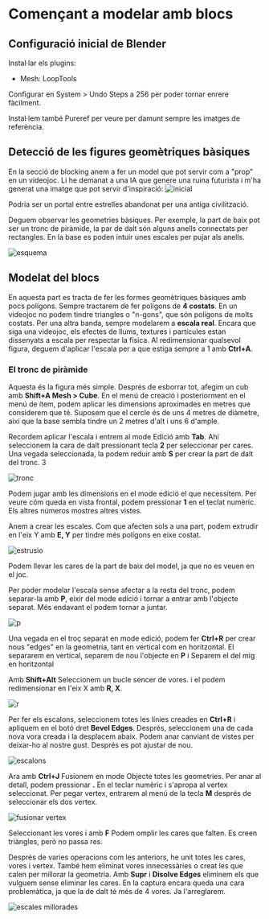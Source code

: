 # Començant a modelar amb blocs

## Configuració inicial de Blender

Instal·lar els plugins:

* Mesh: LoopTools

Configurar en System > Undo Steps a 256 per poder tornar enrere fàcilment.

Instal·lem també Pureref per veure per damunt sempre les imatges de referència. 

## Detecció de les figures geomètriques bàsiques

En la secció de blocking anem a fer un model que pot servir com a "prop" en un videojoc.
Li he demanat a una IA que genere una ruina futurista i m'ha generat una imatge que pot servir d'inspiració:
![inicial](imgs/dalleinicial.png "Imatge Inicial")

Podria ser un portal entre estrelles abandonat per una antiga civilització.

Deguem observar les geometries bàsiques. Per exemple, la part de baix pot ser un tronc de piràmide, la par de dalt són alguns anells connectats per rectangles. En la base es poden intuir unes escales per pujar als anells. 

![esquema](imgs/esquema.png "Esquema geometria")

## Modelat del blocs

En aquesta part es tracta de fer les formes geomètriques bàsiques amb pocs polígons. Sempre tractarem de fer polígons de **4 costats**. En un videojoc no podem tindre triangles o "n-gons", que són polígons de molts costats. 
Per una altra banda, sempre modelarem a **escala real**. Encara que siga una videojoc, els efectes de llums, textures i partícules estan dissenyats a escala per respectar la física. Al redimensionar qualsevol figura, deguem d'aplicar l'escala per a que estiga sempre a 1 amb **Ctrl+A**. 

### El tronc de piràmide

Aquesta és la figura més simple. Després de esborrar tot, afegim un cub amb **Shift+A Mesh > Cube**. En el menú de creació i posteriorment en el menú de ítem, podem aplicar les dimensions aproximades en metres que considerem que té. Suposem que el cercle és de uns 4 metres de diàmetre, així que la base sembla tindre un 2 metres d'alt i uns 6 d'ample.

Recordem aplicar l'escala i entrem al mode Edició amb **Tab**. Ahí seleccionem la cara de dalt pressionant tecla **2** per seleccionar per cares. Una vegada seleccionada, la podem reduir amb **S** per crear la part de dalt del tronc. 3

![tronc](imgs/redimensionartronc.gif "Redimensionar la part de dalt")

Podem jugar amb les dimensions en el mode edició el que necessitem. Per veure cóm queda en vista frontal, podem pressionar **1** en el teclat numèric. Els altres números mostres altres vistes. 

Anem a crear les escales. Com que afecten sols a una part, podem extrudir en l'eix Y amb **E, Y** per tindre més polígons en eixe costat. 

![estrusio](imgs/extrusioescales.gif "Estrusió per a les escales")

Podem llevar les cares de la part de baix del model, ja que no es veuen en el joc.

Per poder modelar l'escala sense afectar a la resta del tronc, podem separar-la amb **P**, eixir del mode edició i tornar a entrar amb l'objecte separat. Més endavant el podem tornar a juntar.

![p](imgs/separarenP.gif "Separar amb P")

Una vegada en el troç separat en mode edició, podem fer **Ctrl+R** per crear nous "edges" en la geometria, tant en vertical com en horitzontal. El separarem en vertical, separem de nou l'objecte en **P** i Separem el del mig en horitzontal

Amb **Shift+Alt** Seleccionem un bucle sencer de vores. i el podem redimensionar en l'eix X amb **R, X**.

![r](imgs/separarenR.gif "Separar amb R")

Per fer els escalons, seleccionem totes les línies creades en **Ctrl+R** i apliquem en el botó dret **Bevel Edges**. Després, seleccionem una de cada nova vora creada i la desplacem abaix. Podem anar canviant de vistes per deixar-ho al nostre gust. Després es pot ajustar de nou.

![escalons](imgs/escalons.gif "Creació dels escalons")

Ara amb **Ctrl+J** Fusionem en mode Objecte totes les geometries. Per anar al detall, podem pressionar **.** En el teclar numèric i s'apropa al vertex seleccionat. Per pegar vertex, entrarem al menú de la tecla **M** després de seleccionar els dos vertex. 

![fusionar vertex](imgs/fusionarvertex.gif "Fusionar vertex")

Seleccionant les vores i amb **F** Podem omplir les cares que falten. Es creen triàngles, però no passa res.

Després de varies operacions com les anteriors, he unit totes les cares, vores i vertex. També hem eliminat vores innecessàries o creat les que calen per millorar la geometria. Amb **Supr** i **Disolve Edges** eliminem els que vulguem sense eliminar les cares.
En la captura encara queda una cara problemàtica, ja que la de dalt té més de 4 vores. Ja l'arreglarem. 

![escales millorades](imgs/escalesacabades.png "Millores geomètriques en les escales")


